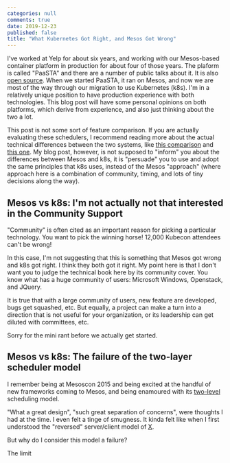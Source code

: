 ```yaml
---
categories: null
comments: true
date: 2019-12-23
published: false
title: "What Kubernetes Got Right, and Mesos Got Wrong"
---
```


I've worked at Yelp for about six years, and working with our Mesos-based container platform in production for about four of those years.
The plaform is called "PaaSTA" and there are a number of public talks about it. It is also [open source](https://github.com/Yelp/paasta).
When we started PaaSTA, it ran on Mesos, and now we are most of the way through our migration to use Kubernetes (k8s).
I'm in a relatively unique position to have production experience with both technologies.
This blog post will have some personal opinions on both platforms, which derive from experience, and also just thinking about the two a lot.

This post is not some sort of feature comparison.
If you are actually evaluating these schedulers, I recommend reading more about the actual technical differences between the two systems, like [this comparison](https://www.stratoscale.com/blog/kubernetes/kubernetes-vs-mesos-architects-perspective/) and [this one](https://platform9.com/blog/kubernetes-vs-mesos-marathon/).
My blog post, however, is not supposed to "inform" you about the differences between Mesos and k8s, it is "persuade" you to use and adopt the same principles that k8s uses, instead of the Mesos "approach" (where approach here is a combination of community, timing, and lots of tiny decisions along the way).

## Mesos vs k8s: I'm not actually not that interested in the Community Support

"Community" is often cited as an important reason for picking a particular technology.
You want to pick the winning horse! 12,000 Kubecon attendees can't be wrong!

In this case, I'm not suggesting that this is something that Mesos got wrong and k8s got right.
I think they both got it right.
My point here is that I don't want you to judge the technical book here by its community cover. You know what has a huge community of users: Microsoft Windows, Openstack, and JQuery.  

It is true that with a large community of users, new feature are developed, bugs get squashed, etc.
But equally, a project can make a turn into a direction that is not useful for your organization, or its leadership can get diluted with committees, etc.

Sorry for the mini rant before we actually get started.

## Mesos vs k8s: The failure of the two-layer scheduler model

I remember being at Mesoscon 2015 and being excited at the handful of new frameworks coming to Mesos, and being enamoured with its [two-level](https://stackoverflow.com/questions/47779352/what-are-the-advantages-and-disadvantages-of-two-level-scheduler-like-in-apache) scheduling model.

"What a great design", "such great separation of concerns", were thoughts I had at the time.
I even felt a tinge of smugness. It kinda felt like when I first understood the "reversed" server/client model of [X](https://en.wikipedia.org/wiki/X_Window_System#Client%E2%80%93server_separation).

But why do I consider this model a failure?

The limit
